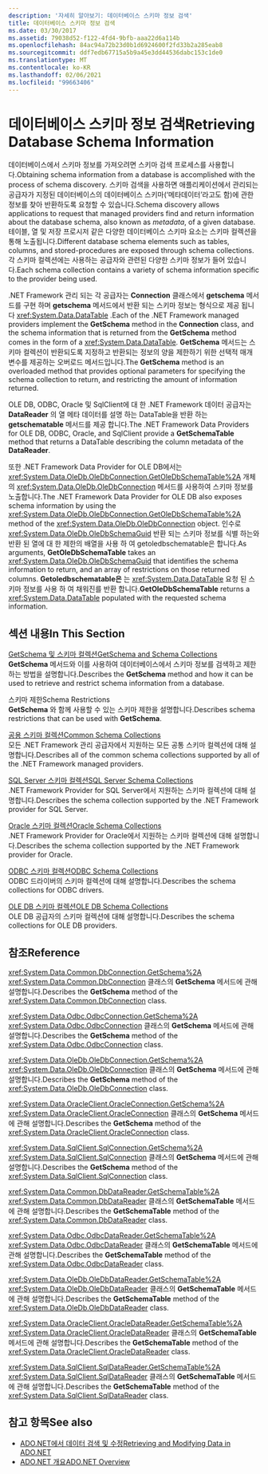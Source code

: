 ```yaml
---
description: '자세히 알아보기: 데이터베이스 스키마 정보 검색'
title: 데이터베이스 스키마 정보 검색
ms.date: 03/30/2017
ms.assetid: 79038d52-f122-4fd4-9bfb-aaa22d6a114b
ms.openlocfilehash: 84ac94a72b23d0b1d6924600f2fd33b2a285eab8
ms.sourcegitcommit: ddf7edb67715a5b9a45e3dd44536dabc153c1de0
ms.translationtype: MT
ms.contentlocale: ko-KR
ms.lasthandoff: 02/06/2021
ms.locfileid: "99663406"
---
```

# <a name="retrieving-database-schema-information"></a><span data-ttu-id="3d94d-103">데이터베이스 스키마 정보 검색</span><span class="sxs-lookup"><span data-stu-id="3d94d-103">Retrieving Database Schema Information</span></span>

<span data-ttu-id="3d94d-104">데이터베이스에서 스키마 정보를 가져오려면 스키마 검색 프로세스를 사용합니다.</span><span class="sxs-lookup"><span data-stu-id="3d94d-104">Obtaining schema information from a database is accomplished with the process of schema discovery.</span></span> <span data-ttu-id="3d94d-105">스키마 검색을 사용하면 애플리케이션에서 관리되는 공급자가 지정된 데이터베이스의 데이터베이스 스키마(‘메타데이터’라고도 함)에 관한 정보를 찾아 반환하도록 요청할 수 있습니다.</span><span class="sxs-lookup"><span data-stu-id="3d94d-105">Schema discovery allows applications to request that managed providers find and return information about the database schema, also known as *metadata*, of a given database.</span></span> <span data-ttu-id="3d94d-106">테이블, 열 및 저장 프로시저 같은 다양한 데이터베이스 스키마 요소는 스키마 컬렉션을 통해 노출됩니다.</span><span class="sxs-lookup"><span data-stu-id="3d94d-106">Different database schema elements such as tables, columns, and stored-procedures are exposed through schema collections.</span></span> <span data-ttu-id="3d94d-107">각 스키마 컬렉션에는 사용하는 공급자와 관련된 다양한 스키마 정보가 들어 있습니다.</span><span class="sxs-lookup"><span data-stu-id="3d94d-107">Each schema collection contains a variety of schema information specific to the provider being used.</span></span>  
  
 <span data-ttu-id="3d94d-108">.NET Framework 관리 되는 각 공급자는 **Connection** 클래스에서 **getschema** 메서드를 구현 하며 **getschema** 메서드에서 반환 되는 스키마 정보는 형식으로 제공 됩니다 <xref:System.Data.DataTable> .</span><span class="sxs-lookup"><span data-stu-id="3d94d-108">Each of the .NET Framework managed providers implement the **GetSchema** method in the **Connection** class, and the schema information that is returned from the **GetSchema** method comes in the form of a <xref:System.Data.DataTable>.</span></span> <span data-ttu-id="3d94d-109">**GetSchema** 메서드는 스키마 컬렉션이 반환되도록 지정하고 반환되는 정보의 양을 제한하기 위한 선택적 매개 변수를 제공하는 오버로드 메서드입니다.</span><span class="sxs-lookup"><span data-stu-id="3d94d-109">The **GetSchema** method is an overloaded method that provides optional parameters for specifying the schema collection to return, and restricting the amount of information returned.</span></span>  
  
 <span data-ttu-id="3d94d-110">OLE DB, ODBC, Oracle 및 SqlClient에 대 한 .NET Framework 데이터 공급자는 **DataReader** 의 열 메타 데이터를 설명 하는 DataTable을 반환 하는 **getschematable** 메서드를 제공 합니다.</span><span class="sxs-lookup"><span data-stu-id="3d94d-110">The .NET Framework Data Providers for OLE DB, ODBC, Oracle, and SqlClient provide a **GetSchemaTable** method that returns a DataTable describing the column metadata of the **DataReader**.</span></span>  
  
 <span data-ttu-id="3d94d-111">또한 .NET Framework Data Provider for OLE DB에서는 <xref:System.Data.OleDb.OleDbConnection.GetOleDbSchemaTable%2A> 개체의 <xref:System.Data.OleDb.OleDbConnection> 메서드를 사용하여 스키마 정보를 노출합니다.</span><span class="sxs-lookup"><span data-stu-id="3d94d-111">The .NET Framework Data Provider for OLE DB also exposes schema information by using the <xref:System.Data.OleDb.OleDbConnection.GetOleDbSchemaTable%2A> method of the <xref:System.Data.OleDb.OleDbConnection> object.</span></span> <span data-ttu-id="3d94d-112">인수로  <xref:System.Data.OleDb.OleDbSchemaGuid> 반환 되는 스키마 정보를 식별 하는와 반환 된 열에 대 한 제한의 배열을 사용 하 여 getoledbschematable은 합니다.</span><span class="sxs-lookup"><span data-stu-id="3d94d-112">As arguments, **GetOleDbSchemaTable** takes an <xref:System.Data.OleDb.OleDbSchemaGuid> that identifies the schema information to return, and an array of restrictions on those returned columns.</span></span> <span data-ttu-id="3d94d-113">**Getoledbschematable은** 는 <xref:System.Data.DataTable> 요청 된 스키마 정보를 사용 하 여 채워진를 반환 합니다.</span><span class="sxs-lookup"><span data-stu-id="3d94d-113">**GetOleDbSchemaTable** returns a <xref:System.Data.DataTable> populated with the requested schema information.</span></span>  
  
## <a name="in-this-section"></a><span data-ttu-id="3d94d-114">섹션 내용</span><span class="sxs-lookup"><span data-stu-id="3d94d-114">In This Section</span></span>  

 [<span data-ttu-id="3d94d-115">GetSchema 및 스키마 컬렉션</span><span class="sxs-lookup"><span data-stu-id="3d94d-115">GetSchema and Schema Collections</span></span>](getschema-and-schema-collections.md)  
 <span data-ttu-id="3d94d-116">**GetSchema** 메서드와 이를 사용하여 데이터베이스에서 스키마 정보를 검색하고 제한하는 방법을 설명합니다.</span><span class="sxs-lookup"><span data-stu-id="3d94d-116">Describes the **GetSchema** method and how it can be used to retrieve and restrict schema information from a database.</span></span>  
  
 <span data-ttu-id="3d94d-117">스키마 제한</span><span class="sxs-lookup"><span data-stu-id="3d94d-117">Schema Restrictions</span></span>  
 <span data-ttu-id="3d94d-118">**GetSchema** 와 함께 사용할 수 있는 스키마 제한을 설명합니다.</span><span class="sxs-lookup"><span data-stu-id="3d94d-118">Describes schema restrictions that can be used with **GetSchema**.</span></span>  
  
 [<span data-ttu-id="3d94d-119">공용 스키마 컬렉션</span><span class="sxs-lookup"><span data-stu-id="3d94d-119">Common Schema Collections</span></span>](common-schema-collections.md)  
 <span data-ttu-id="3d94d-120">모든 .NET Framework 관리 공급자에서 지원하는 모든 공통 스키마 컬렉션에 대해 설명합니다.</span><span class="sxs-lookup"><span data-stu-id="3d94d-120">Describes all of the common schema collections supported by all of the .NET Framework managed providers.</span></span>  
  
 [<span data-ttu-id="3d94d-121">SQL Server 스키마 컬렉션</span><span class="sxs-lookup"><span data-stu-id="3d94d-121">SQL Server Schema Collections</span></span>](sql-server-schema-collections.md)  
 <span data-ttu-id="3d94d-122">.NET Framework Provider for SQL Server에서 지원하는 스키마 컬렉션에 대해 설명합니다.</span><span class="sxs-lookup"><span data-stu-id="3d94d-122">Describes the schema collection supported by the .NET Framework provider for SQL Server.</span></span>  
  
 [<span data-ttu-id="3d94d-123">Oracle 스키마 컬렉션</span><span class="sxs-lookup"><span data-stu-id="3d94d-123">Oracle Schema Collections</span></span>](oracle-schema-collections.md)  
 <span data-ttu-id="3d94d-124">.NET Framework Provider for Oracle에서 지원하는 스키마 컬렉션에 대해 설명합니다.</span><span class="sxs-lookup"><span data-stu-id="3d94d-124">Describes the schema collection supported by the .NET Framework provider for Oracle.</span></span>  
  
 [<span data-ttu-id="3d94d-125">ODBC 스키마 컬렉션</span><span class="sxs-lookup"><span data-stu-id="3d94d-125">ODBC Schema Collections</span></span>](odbc-schema-collections.md)  
 <span data-ttu-id="3d94d-126">ODBC 드라이버의 스키마 컬렉션에 대해 설명합니다.</span><span class="sxs-lookup"><span data-stu-id="3d94d-126">Describes the schema collections for ODBC drivers.</span></span>  
  
 [<span data-ttu-id="3d94d-127">OLE DB 스키마 컬렉션</span><span class="sxs-lookup"><span data-stu-id="3d94d-127">OLE DB Schema Collections</span></span>](ole-db-schema-collections.md)  
 <span data-ttu-id="3d94d-128">OLE DB 공급자의 스키마 컬렉션에 대해 설명합니다.</span><span class="sxs-lookup"><span data-stu-id="3d94d-128">Describes the schema collections for OLE DB providers.</span></span>  
  
## <a name="reference"></a><span data-ttu-id="3d94d-129">참조</span><span class="sxs-lookup"><span data-stu-id="3d94d-129">Reference</span></span>  

 <xref:System.Data.Common.DbConnection.GetSchema%2A>  
 <span data-ttu-id="3d94d-130"><xref:System.Data.Common.DbConnection> 클래스의 **GetSchema** 메서드에 관해 설명합니다.</span><span class="sxs-lookup"><span data-stu-id="3d94d-130">Describes the **GetSchema** method of the <xref:System.Data.Common.DbConnection> class.</span></span>  
  
 <xref:System.Data.Odbc.OdbcConnection.GetSchema%2A>  
 <span data-ttu-id="3d94d-131"><xref:System.Data.Odbc.OdbcConnection> 클래스의 **GetSchema** 메서드에 관해 설명합니다.</span><span class="sxs-lookup"><span data-stu-id="3d94d-131">Describes the **GetSchema** method of the <xref:System.Data.Odbc.OdbcConnection> class.</span></span>  
  
 <xref:System.Data.OleDb.OleDbConnection.GetSchema%2A>  
 <span data-ttu-id="3d94d-132"><xref:System.Data.OleDb.OleDbConnection> 클래스의 **GetSchema** 메서드에 관해 설명합니다.</span><span class="sxs-lookup"><span data-stu-id="3d94d-132">Describes the **GetSchema** method of the <xref:System.Data.OleDb.OleDbConnection> class.</span></span>  
  
 <xref:System.Data.OracleClient.OracleConnection.GetSchema%2A>  
 <span data-ttu-id="3d94d-133"><xref:System.Data.OracleClient.OracleConnection> 클래스의 **GetSchema** 메서드에 관해 설명합니다.</span><span class="sxs-lookup"><span data-stu-id="3d94d-133">Describes the **GetSchema** method of the <xref:System.Data.OracleClient.OracleConnection> class.</span></span>  
  
 <xref:System.Data.SqlClient.SqlConnection.GetSchema%2A>  
 <span data-ttu-id="3d94d-134"><xref:System.Data.SqlClient.SqlConnection> 클래스의 **GetSchema** 메서드에 관해 설명합니다.</span><span class="sxs-lookup"><span data-stu-id="3d94d-134">Describes the **GetSchema** method of the <xref:System.Data.SqlClient.SqlConnection> class.</span></span>  
  
 <xref:System.Data.Common.DbDataReader.GetSchemaTable%2A>  
 <span data-ttu-id="3d94d-135"><xref:System.Data.Common.DbDataReader> 클래스의 **GetSchemaTable** 메서드에 관해 설명합니다.</span><span class="sxs-lookup"><span data-stu-id="3d94d-135">Describes the **GetSchemaTable** method of the <xref:System.Data.Common.DbDataReader> class.</span></span>  
  
 <xref:System.Data.Odbc.OdbcDataReader.GetSchemaTable%2A>  
 <span data-ttu-id="3d94d-136"><xref:System.Data.Odbc.OdbcDataReader> 클래스의 **GetSchemaTable** 메서드에 관해 설명합니다.</span><span class="sxs-lookup"><span data-stu-id="3d94d-136">Describes the **GetSchemaTable** method of the <xref:System.Data.Odbc.OdbcDataReader> class.</span></span>  
  
 <xref:System.Data.OleDb.OleDbDataReader.GetSchemaTable%2A>  
 <span data-ttu-id="3d94d-137"><xref:System.Data.OleDb.OleDbDataReader> 클래스의 **GetSchemaTable** 메서드에 관해 설명합니다.</span><span class="sxs-lookup"><span data-stu-id="3d94d-137">Describes the **GetSchemaTable** method of the <xref:System.Data.OleDb.OleDbDataReader> class.</span></span>  
  
 <xref:System.Data.OracleClient.OracleDataReader.GetSchemaTable%2A>  
 <span data-ttu-id="3d94d-138"><xref:System.Data.OracleClient.OracleDataReader> 클래스의 **GetSchemaTable** 메서드에 관해 설명합니다.</span><span class="sxs-lookup"><span data-stu-id="3d94d-138">Describes the **GetSchemaTable** method of the <xref:System.Data.OracleClient.OracleDataReader> class.</span></span>  
  
 <xref:System.Data.SqlClient.SqlDataReader.GetSchemaTable%2A>  
 <span data-ttu-id="3d94d-139"><xref:System.Data.SqlClient.SqlDataReader> 클래스의 **GetSchemaTable** 메서드에 관해 설명합니다.</span><span class="sxs-lookup"><span data-stu-id="3d94d-139">Describes the **GetSchemaTable** method of the <xref:System.Data.SqlClient.SqlDataReader> class.</span></span>  
  
## <a name="see-also"></a><span data-ttu-id="3d94d-140">참고 항목</span><span class="sxs-lookup"><span data-stu-id="3d94d-140">See also</span></span>

- [<span data-ttu-id="3d94d-141">ADO.NET에서 데이터 검색 및 수정</span><span class="sxs-lookup"><span data-stu-id="3d94d-141">Retrieving and Modifying Data in ADO.NET</span></span>](retrieving-and-modifying-data.md)
- [<span data-ttu-id="3d94d-142">ADO.NET 개요</span><span class="sxs-lookup"><span data-stu-id="3d94d-142">ADO.NET Overview</span></span>](ado-net-overview.md)
